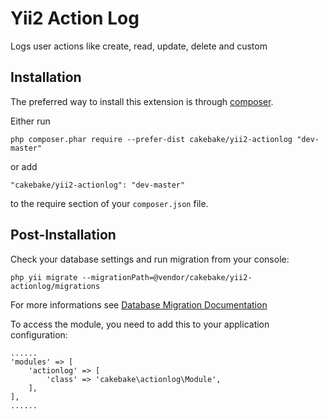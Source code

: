 Yii2 Action Log
===============
Logs user actions like create, read, update, delete and custom

Installation
------------

The preferred way to install this extension is through [composer](http://getcomposer.org/download/).

Either run

    php composer.phar require --prefer-dist cakebake/yii2-actionlog "dev-master"

or add

    "cakebake/yii2-actionlog": "dev-master"

to the require section of your `composer.json` file.

Post-Installation
------------

Check your database settings and run migration from your console:

    php yii migrate --migrationPath=@vendor/cakebake/yii2-actionlog/migrations

For more informations see [Database Migration Documentation](http://www.yiiframework.com/doc-2.0/guide-console-migrate.html#applying-migrations)

To access the module, you need to add this to your application configuration:

    ......
    'modules' => [
        'actionlog' => [
            'class' => 'cakebake\actionlog\Module',
        ],
    ],
    ......